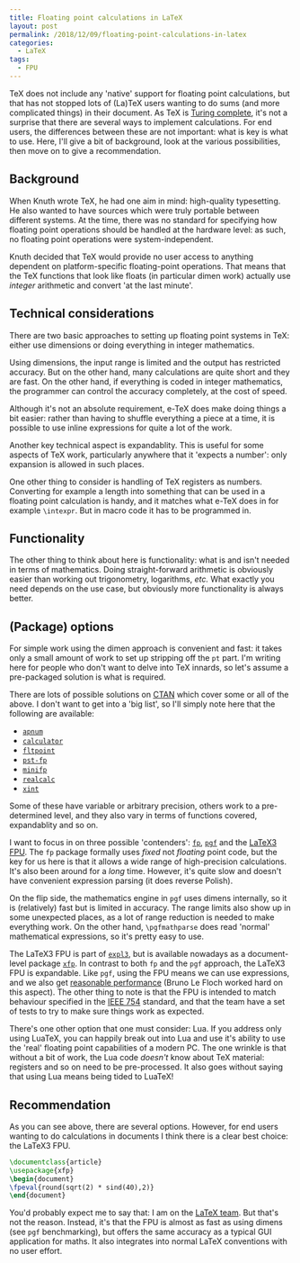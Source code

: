 ```yaml
---
title: Floating point calculations in LaTeX
layout: post
permalink: /2018/12/09/floating-point-calculations-in-latex
categories:
  - LaTeX
tags:
  - FPU
---
```


TeX does not include any 'native' support for floating point calculations, but
that has not stopped lots of (La)TeX users wanting to do sums (and more
complicated things) in their document. As TeX is [Turing
complete](https://en.wikipedia.org/wiki/Turing_completeness), it's not a
surprise that there are several ways to implement calculations. For end users,
the differences between these are not important: what is key is what to use.
Here, I'll give a bit of background, look at the various possibilities, then
move on to give a recommendation.

## Background

When Knuth wrote TeX, he had one aim in mind: high-quality typesetting. He also
wanted to have sources which were truly portable between different systems. At
the time, there was no standard for specifying how floating point operations
should be handled at the hardware level: as such, no floating point operations
were system-independent.

Knuth decided that TeX would provide no user access to anything dependent on
platform-specific floating-point operations. That means that the TeX functions
that look like floats (in particular dimen work) actually use _integer_
arithmetic and convert 'at the last minute'.

## Technical considerations

There are two basic approaches to setting up floating point systems in TeX:
either use dimensions or doing everything in integer mathematics.

Using dimensions, the input range is limited and the output has restricted
accuracy. But on the other hand, many calculations are quite short and they
are fast. On the other hand, if everything is coded in integer mathematics,
the programmer can control the accuracy completely, at the cost of speed.

Although it's not an absolute requirement, e-TeX does make doing things a bit
easier: rather than having to shuffle everything a piece at a time, it is
possible to use inline expressions for quite a lot of the work.

Another key technical aspect is expandablity. This is useful for some aspects
of TeX work, particularly anywhere that it 'expects a number': only expansion
is allowed in such places.

One other thing to consider is handling of TeX registers as numbers. Converting
for example a length into something that can be used in a floating point
calculation is handy, and it matches what e-TeX does in for example `\intexpr`.
But in macro code it has to be programmed in.

## Functionality

The other thing to think about here is functionality: what is and isn't needed
in terms of mathematics. Doing straight-forward arithmetic is obviously
easier than working out trigonometry, logarithms, _etc._ What exactly you need
depends on the use case, but obviously more functionality is always better.

## (Package) options

For simple work using the dimen approach is convenient and fast: it takes
only a small amount of work to set up stripping off the `pt` part. I'm writing
here for people who don't want to delve into TeX innards, so let's assume
a pre-packaged solution is what is required.

There are lots of possible solutions on [CTAN](https://www.ctan.org) which
cover some or all of the above. I don't want to get into a 'big list', so
I'll simply note here that the following are available:

- [`apnum`](https://ctan.org/pkg/apnum)
- [`calculator`](https://ctan.org/pkg/calculator)
- [`fltpoint`](https://ctan.org/pkg/fltpoint)
- [`pst-fp`](https://ctan.org/pkg/pst-fp)
- [`minifp`](https://ctan.org/pkg/minifp)
- [`realcalc`](https://ctan.org/pkg/realcalc)
- [`xint`](https://ctan.org/pkg/xint)

Some of these have variable or arbitrary precision, others work to a
pre-determined level, and they also vary in terms of functions covered,
expandablity and so on.

I want to focus in on three possible 'contenders':
[`fp`](https://ctan.org/pkg/fp), [`pgf`](https://ctan.org/pkg/pgf)
and the [LaTeX3 FPU](https://ctan.org/pkg/xfp). The `fp` package formally
uses _fixed_ not _floating_ point code, but the key for us here is that it
allows a wide range of high-precision calculations. It's also been
around for a _long_ time.  However, it's quite slow and doesn't have convenient
expression parsing (it does reverse Polish).

On the flip side, the mathematics engine in `pgf` uses dimens internally, so
it is (relatively) fast but is limited in accuracy. The range limits also
show up in some unexpected places, as a lot of range reduction is needed to make
everything work. On the other hand, `\pgfmathparse` does read 'normal'
mathematical expressions, so it's pretty easy to use.

The LaTeX3 FPU is part of [`expl3`](https://ctan.org/pkg/l3kernel), but is
available nowadays as a document-level package
[`xfp`](https://ctan.org/pkg/xfp). In contrast to both `fp` and the `pgf`
approach, the LaTeX3 FPU is expandable. Like `pgf`, using the FPU means
we can use expressions, and we also get [reasonable
performance](https://tex.stackexchange.com/q/463554) (Bruno Le Floch worked
hard on this aspect). The other thing to note is that the FPU is intended to
match behaviour specified in the [IEEE
754](https://en.wikipedia.org/wiki/IEEE_754) standard, and that the team have
a set of tests to try to make sure things work as expected.

There's one other option that one must consider: Lua. If you address
only using LuaTeX, you can happily break out into Lua and use it's ability
to use the 'real' floating point capabilities of a modern PC. The one
wrinkle is that without a bit of work, the Lua code _doesn't_ know about
TeX material: registers and so on need to be pre-processed. It also goes
without saying that using Lua means being tided to LuaTeX!

## Recommendation

As you can see above, there are several options. However, for end users
wanting to do calculations in documents I think there is a clear best
choice: the LaTeX3 FPU.

```latex
\documentclass{article}
\usepackage{xfp}
\begin{document}
\fpeval{round(sqrt(2) * sind(40),2)}
\end{document}
```

You'd probably expect me to say that: I am on the [LaTeX
team](https://www.latex-project.org/). But that's not the reason. Instead,
it's that the FPU is almost as fast as using dimens (see `pgf` benchmarking),
but offers the same accuracy as a typical GUI application for maths. It also
integrates into normal LaTeX conventions with no user effort.
